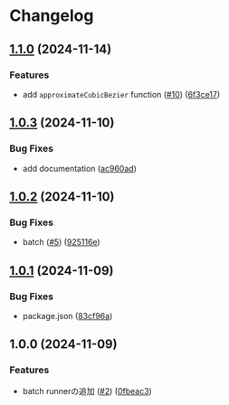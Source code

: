 # Changelog

## [1.1.0](https://github.com/sYamaz/catmull-rom-spline/compare/v1.0.3...v1.1.0) (2024-11-14)


### Features

* add `approximateCubicBezier` function ([#10](https://github.com/sYamaz/catmull-rom-spline/issues/10)) ([6f3ce17](https://github.com/sYamaz/catmull-rom-spline/commit/6f3ce17fb1f268b91adfcaf406b9792f7100c9c4))

## [1.0.3](https://github.com/sYamaz/catmull-rom-spline/compare/v1.0.2...v1.0.3) (2024-11-10)


### Bug Fixes

* add documentation ([ac960ad](https://github.com/sYamaz/catmull-rom-spline/commit/ac960ad5ed5d10c5041bbe9cbd85902bb9feedc5))

## [1.0.2](https://github.com/sYamaz/catmull-rom-spline/compare/v1.0.1...v1.0.2) (2024-11-10)


### Bug Fixes

* batch ([#5](https://github.com/sYamaz/catmull-rom-spline/issues/5)) ([925116e](https://github.com/sYamaz/catmull-rom-spline/commit/925116ec9d250e7485dc2d41cbc27ab970371a1c))

## [1.0.1](https://github.com/sYamaz/catmull-rom-spline/compare/v1.0.0...v1.0.1) (2024-11-09)


### Bug Fixes

* package.json ([83cf96a](https://github.com/sYamaz/catmull-rom-spline/commit/83cf96a5295e0b7d8e5a20cf6868f4dfb2840cd0))

## 1.0.0 (2024-11-09)


### Features

* batch runnerの追加 ([#2](https://github.com/sYamaz/catmull-rom-spline/issues/2)) ([0fbeac3](https://github.com/sYamaz/catmull-rom-spline/commit/0fbeac3399a2fc62ce68c2bc3ed5de841670d25c))
